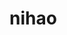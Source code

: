 # nihao


<script>
import dtree from 'directory-tree'

const tree = dtree("./", {
  extensions: /\.(md|js|html|java|py|rb)$/
});


console.log(tree)

</script>